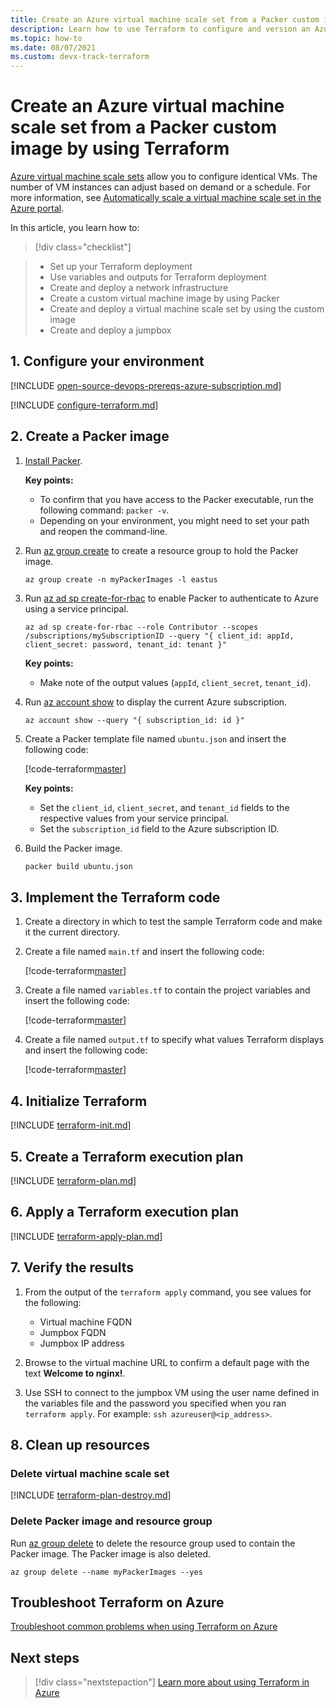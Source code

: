 ```yaml
---
title: Create an Azure virtual machine scale set from a Packer custom image by using Terraform
description: Learn how to use Terraform to configure and version an Azure virtual machine scale set from a custom image generated by Packer
ms.topic: how-to
ms.date: 08/07/2021
ms.custom: devx-track-terraform
---
```


# Create an Azure virtual machine scale set from a Packer custom image by using Terraform

[Azure virtual machine scale sets](/azure/virtual-machine-scale-sets) allow you to configure identical VMs. The number of VM instances can adjust based on demand or a schedule. For more information, see [Automatically scale a virtual machine scale set in the Azure portal](/azure/virtual-machine-scale-sets/virtual-machine-scale-sets-autoscale-portal).

In this article, you learn how to:
> [!div class="checklist"]

> * Set up your Terraform deployment
> * Use variables and outputs for Terraform deployment
> * Create and deploy a network infrastructure
> * Create a custom virtual machine image by using Packer
> * Create and deploy a virtual machine scale set by using the custom image
> * Create and deploy a jumpbox

## 1. Configure your environment

[!INCLUDE [open-source-devops-prereqs-azure-subscription.md](../includes/open-source-devops-prereqs-azure-subscription.md)]

[!INCLUDE [configure-terraform.md](includes/configure-terraform.md)]

## 2. Create a Packer image

1. [Install Packer](https://learn.hashicorp.com/packer/getting-started/install).

    **Key points:**

    - To confirm that you have access to the Packer executable, run the following command: `packer -v`.
    - Depending on your environment, you might need to set your path and reopen the command-line.
    
1. Run [az group create](/cli/azure/group#az_group_create) to create a resource group to hold the Packer image.

    ```azurecli
    az group create -n myPackerImages -l eastus
    ```

1. Run [az ad sp create-for-rbac](/cli/azure/ad/sp?#az_ad_sp_create_for_rbac) to enable Packer to authenticate to Azure using a service principal. 

    ```azurecli
    az ad sp create-for-rbac --role Contributor --scopes /subscriptions/mySubscriptionID --query "{ client_id: appId, client_secret: password, tenant_id: tenant }"
    ```

    **Key points:**

    - Make note of the output values (`appId`, `client_secret`, `tenant_id`).

1. Run [az account show](/cli/azure/account#az_account_show) to display the current Azure subscription.

    ```azurecli
    az account show --query "{ subscription_id: id }"
    ```

1. Create a Packer template file named `ubuntu.json` and insert the following code:

    [!code-terraform[master](../../terraform_samples/quickstart/201-vmss-packer-jumpbox/ubuntu.json)]

    **Key points:**

    - Set the `client_id`, `client_secret`, and `tenant_id` fields to the respective values from your service principal.
    - Set the `subscription_id` field to the Azure subscription ID.

1. Build the Packer image.

    ```cmd
    packer build ubuntu.json
    ```

## 3. Implement the Terraform code

1. Create a directory in which to test the sample Terraform code and make it the current directory.

1. Create a file named `main.tf` and insert the following code:

    [!code-terraform[master](../../terraform_samples/quickstart/201-vmss-packer-jumpbox/main.tf)]

1. Create a file named `variables.tf` to contain the project variables and insert the following code:

    [!code-terraform[master](../../terraform_samples/quickstart/201-vmss-packer-jumpbox/variables.tf)]

1. Create a file named `output.tf` to specify what values Terraform displays and insert the following code:

    [!code-terraform[master](../../terraform_samples/quickstart/201-vmss-packer-jumpbox/output.tf)]

## 4. Initialize Terraform

[!INCLUDE [terraform-init.md](includes/terraform-init.md)]

## 5. Create a Terraform execution plan

[!INCLUDE [terraform-plan.md](includes/terraform-plan.md)]

## 6. Apply a Terraform execution plan

[!INCLUDE [terraform-apply-plan.md](includes/terraform-apply-plan.md)]

## 7. Verify the results

1. From the output of the `terraform apply` command, you see values for the following:

    - Virtual machine FQDN
    - Jumpbox FQDN
    - Jumpbox IP address

1. Browse to the virtual machine URL to confirm a default page with the text **Welcome to nginx!**.

1. Use SSH to connect to the jumpbox VM using the user name defined in the variables file and the password you specified when you ran `terraform apply`. For example: `ssh azureuser@<ip_address>`.

## 8. Clean up resources

### Delete virtual machine scale set

[!INCLUDE [terraform-plan-destroy.md](includes/terraform-plan-destroy.md)]

### Delete Packer image and resource group

Run [az group delete](/cli/azure/group#az_group_delete) to delete the resource group used to contain the Packer image. The Packer image is also deleted.

```azurecli
az group delete --name myPackerImages --yes
```

## Troubleshoot Terraform on Azure

[Troubleshoot common problems when using Terraform on Azure](troubleshoot.md)

## Next steps

> [!div class="nextstepaction"] 
> [Learn more about using Terraform in Azure](/azure/terraform)
